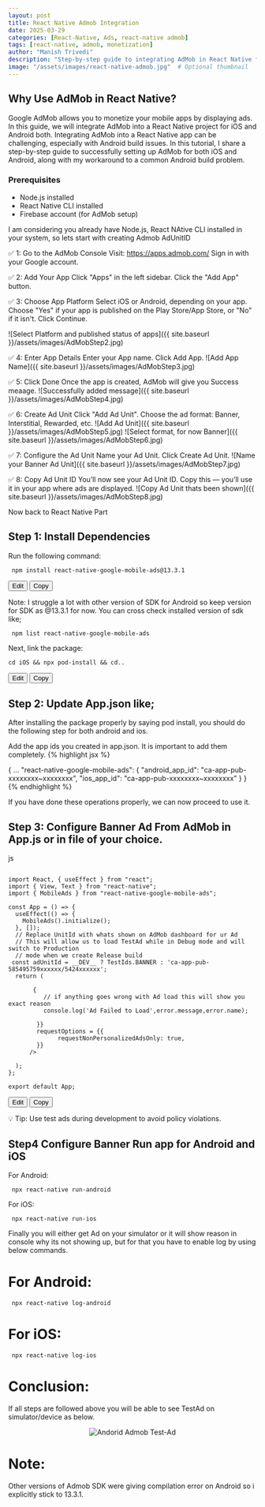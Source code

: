 ```yaml
---
layout: post
title: React Native Admob Integration
date: 2025-03-29
categories: [React-Native, Ads, react-native admob]
tags: [react-native, admob, monetization]
author: "Manish Trivedi"
description: "Step-by-step guide to integrating AdMob in React Native for app monetization."
image: "/assets/images/react-native-admob.jpg"  # Optional thumbnail
---
```


## Why Use AdMob in React Native?
Google AdMob allows you to monetize your mobile apps by displaying ads. In this guide, we will integrate AdMob into a React Native project for iOS and Android both. Integrating AdMob into a React Native app can be challenging, especially with Android build issues. In this tutorial, I share a step-by-step guide to successfully setting up AdMob for both iOS and Android, along with my workaround to a common Android build problem.

### Prerequisites
- Node.js installed
- React Native CLI installed
- Firebase account (for AdMob setup)

I am considering you already have Node.js, React NAtive CLI installed in your system, so lets start with creating Admob AdUnitID

✅ 1: Go to the AdMob Console
Visit: https://apps.admob.com/
Sign in with your Google account.

✅ 2: Add Your App
Click "Apps" in the left sidebar.
Click the "Add App" button.

✅ 3: Choose App Platform
Select iOS or Android, depending on your app.
Choose "Yes" if your app is published on the Play Store/App Store, or "No" if it isn't.
Click Continue.

![Select Platform and published status of apps]({{ site.baseurl }}/assets/images/AdMobStep2.jpg)

✅ 4: Enter App Details
Enter your App name.
Click Add App.
![Add App Name]({{ site.baseurl }}/assets/images/AdMobStep3.jpg)

✅ 5: Click Done
Once the app is created, AdMob will give you Success meaage.
![Successfully added message]({{ site.baseurl }}/assets/images/AdMobStep4.jpg)

✅ 6: Create Ad Unit
Click "Add Ad Unit".
Choose the ad format: Banner, Interstitial, Rewarded, etc.
![Add Ad Unit]({{ site.baseurl }}/assets/images/AdMobStep5.jpg)
![Select format, for now Banner]({{ site.baseurl }}/assets/images/AdMobStep6.jpg)

✅ 7: Configure the Ad Unit
Name your Ad Unit.
Click Create Ad Unit.
![Name your Banner Ad Unit]({{ site.baseurl }}/assets/images/AdMobStep7.jpg)

✅ 8: Copy Ad Unit ID
You’ll now see your Ad Unit ID.
Copy this — you’ll use it in your app where ads are displayed.
![Copy Ad Unit thats been shown]({{ site.baseurl }}/assets/images/AdMobStep8.jpg)

Now back to React Native Part

## Step 1: Install Dependencies
Run the following command:

<div class="code-container">
<pre><code> npm install react-native-google-mobile-ads@13.3.1 </code></pre>
<button class="edit-btn">Edit</button>
  <button class="copy-btn">Copy</button>
</div>

Note: I struggle a lot with other version of SDK for Android so keep version for SDK as @13.3.1 for now. You can cross check installed version of sdk like;

<pre><code> npm list react-native-google-mobile-ads </code></pre>

Next, link the package:

<div class="code-container">
<pre><code>cd iOS && npx pod-install && cd..</code></pre>
  <button class="edit-btn">Edit</button>
  <button class="copy-btn">Copy</button>
</div>

## Step 2: Update App.json like;

After installing the package properly by saying pod install, you should do the following step for both android and ios.

Add the app ids you created in app.json. It is important to add them completely.
{% highlight jsx %}
 
{
  ...
  "react-native-google-mobile-ads": {
    "android_app_id": "ca-app-pub-xxxxxxxx~xxxxxxxx",
    "ios_app_id": "ca-app-pub-xxxxxxxx~xxxxxxxx"
  }
}
{% endhighlight %}

If you have done these operations properly, we can now proceed to use it. 

## Step 3: Configure Banner Ad From AdMob in App.js or in file of your choice.

js

<div class="code-container">

<pre><code>
import React, { useEffect } from "react";
import { View, Text } from "react-native";
import { MobileAds } from "react-native-google-mobile-ads";

const App = () => {
  useEffect(() => {
    MobileAds().initialize();
  }, []);
  // Replace UnitId with whats shown on AdMob dashboard for ur Ad
  // This will allow us to load TestAd while in Debug mode and will switch to Production 
  // mode when we create Release build
 const adUnitId = __DEV__ ? TestIds.BANNER : 'ca-app-pub-585495759xxxxxx/5424xxxxxx';
  return (
    <View>
      <GAMBannerAd
        unitId={adUnitId}
        sizes={[BannerAdSize.FULL_BANNER]}
        onAdFailedToLoad={(error) => {
          // if anything goes wrong with Ad load this will show you exact reason
          console.log('Ad Failed to Load',error.message,error.name);

        }}
        requestOptions = {{
              requestNonPersonalizedAdsOnly: true,
        }}
      />
    </View>
  );
};

export default App;
</code></pre>

<button class="edit-btn">Edit</button>
<button class="copy-btn">Copy</button>
</div>


💡 Tip: Use test ads during development to avoid policy violations.

## Step4 Configure Banner Run app for Android and iOS
For Android:
<pre><code> npx react-native run-android </code></pre>
For iOS:
<pre><code> npx react-native run-ios </code></pre>

Finally you will either get Ad on your simulator or it will show reason in console why its not showing up, but for that you have to enable log by using below commands.

# For Android:
<pre><code> npx react-native log-android </code></pre>

# For iOS:
<pre><code> npx react-native log-ios </code></pre>

# Conclusion:
If all steps are followed above you will be able to see TestAd on simulator/device as below.

<p align="center">
  <img src="{{ site.baseurl }}/assets/images/RamShalakaAdMob.jpg" alt="Andorid Admob Test-Ad" />
</p>


# Note: 
Other versions of Admob SDK were giving compilation error on Android so i explicitly stick to 13.3.1. 



